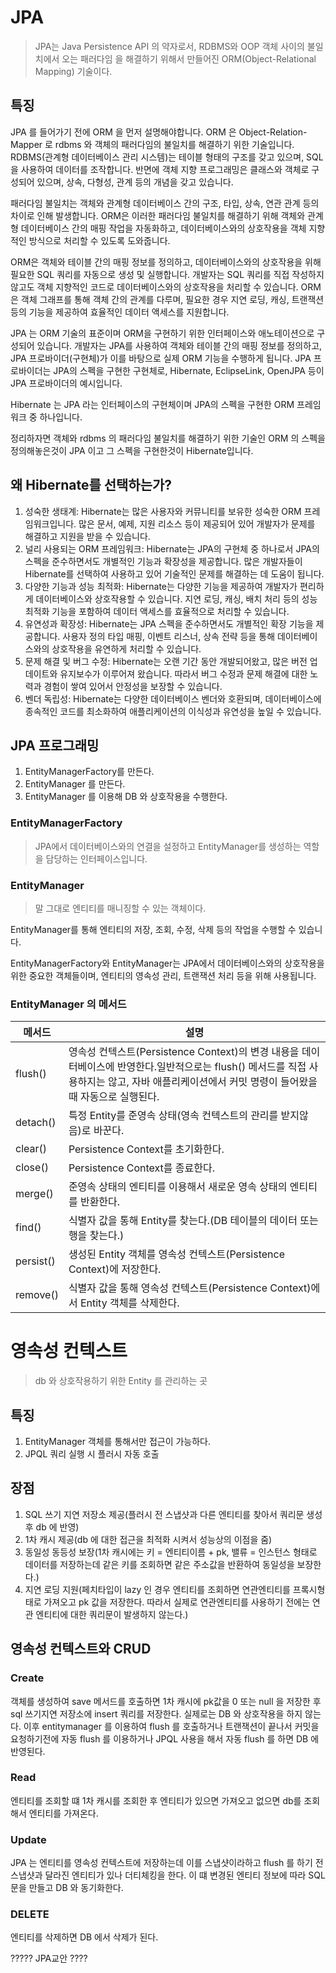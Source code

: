 # JPA
> JPA는 Java Persistence API 의 약자로서, RDBMS와 OOP 객체 사이의 불일치에서 오는 패러다임
을 해결하기 위해서 만들어진 ORM(Object-Relational Mapping) 기술이다.

## 특징
JPA 를 들어가기 전에 ORM 을 먼저 설명해야합니다.
ORM 은 Object-Relation-Mapper 로 rdbms 와 객체의 패러다임의 불일치를 해결하기 위한 기술입니다.
RDBMS(관계형 데이터베이스 관리 시스템)는 테이블 형태의 구조를 갖고 있으며, SQL을 사용하여 데이터를 조작합니다.
반면에 객체 지향 프로그래밍은 클래스와 객체로 구성되어 있으며, 상속, 다형성, 관계 등의 개념을 갖고 있습니다.

패러다임 불일치는 객체와 관계형 데이터베이스 간의 구조, 타입, 상속, 연관 관계 등의 차이로 인해 발생합니다.
ORM은 이러한 패러다임 불일치를 해결하기 위해 객체와 관계형 데이터베이스 간의 매핑 작업을 자동화하고, 데이터베이스와의 상호작용을 객체 지향적인 방식으로 처리할 수 있도록 도와줍니다.

ORM은 객체와 테이블 간의 매핑 정보를 정의하고, 데이터베이스와의 상호작용을 위해 필요한 SQL 쿼리를 자동으로 생성 및 실행합니다.
개발자는 SQL 쿼리를 직접 작성하지 않고도 객체 지향적인 코드로 데이터베이스와의 상호작용을 처리할 수 있습니다.
ORM은 객체 그래프를 통해 객체 간의 관계를 다루며, 필요한 경우 지연 로딩, 캐싱, 트랜잭션 등의 기능을 제공하여 효율적인 데이터 액세스를 지원합니다.

JPA 는 ORM 기술의 표준이며 ORM을 구현하기 위한 인터페이스와 애노테이션으로 구성되어 있습니다. 
개발자는 JPA를 사용하여 객체와 테이블 간의 매핑 정보를 정의하고, JPA 프로바이더(구현체)가 이를 바탕으로 실제 ORM 기능을 수행하게 됩니다.
JPA 프로바이더는 JPA의 스펙을 구현한 구현체로, Hibernate, EclipseLink, OpenJPA 등이 JPA 프로바이더의 예시입니다.

Hibernate 는 JPA 라는 인터페이스의 구현체이며 JPA의 스펙을 구현한 ORM 프레임워크 중 하나입니다.

정리하자면 객체와 rdbms 의 패러다임 불일치를 해결하기 위한 기술인 ORM 의 스펙을 정의해놓은것이 JPA 이고 그 스펙을 구현한것이 Hibernate입니다.

## 왜 Hibernate를 선택하는가?
1. 성숙한 생태계: Hibernate는 많은 사용자와 커뮤니티를 보유한 성숙한 ORM 프레임워크입니다. 많은 문서, 예제, 지원 리소스 등이 제공되어 있어 개발자가 문제를 해결하고 지원을 받을 수 있습니다.
2. 널리 사용되는 ORM 프레임워크: Hibernate는 JPA의 구현체 중 하나로서 JPA의 스펙을 준수하면서도 개별적인 기능과 확장성을 제공합니다. 많은 개발자들이 Hibernate를 선택하여 사용하고 있어 기술적인 문제를 해결하는 데 도움이 됩니다.
3. 다양한 기능과 성능 최적화: Hibernate는 다양한 기능을 제공하여 개발자가 편리하게 데이터베이스와 상호작용할 수 있습니다. 지연 로딩, 캐싱, 배치 처리 등의 성능 최적화 기능을 포함하여 데이터 액세스를 효율적으로 처리할 수 있습니다.
4. 유연성과 확장성: Hibernate는 JPA 스펙을 준수하면서도 개별적인 확장 기능을 제공합니다. 사용자 정의 타입 매핑, 이벤트 리스너, 상속 전략 등을 통해 데이터베이스와의 상호작용을 유연하게 처리할 수 있습니다.
5. 문제 해결 및 버그 수정: Hibernate는 오랜 기간 동안 개발되어왔고, 많은 버전 업데이트와 유지보수가 이루어져 왔습니다. 따라서 버그 수정과 문제 해결에 대한 노력과 경험이 쌓여 있어서 안정성을 보장할 수 있습니다.
6. 벤더 독립성: Hibernate는 다양한 데이터베이스 벤더와 호환되며, 데이터베이스에 종속적인 코드를 최소화하여 애플리케이션의 이식성과 유연성을 높일 수 있습니다.

## JPA 프로그래밍

1. EntityManagerFactory를 만든다.
2. EntityManager 를 만든다.
3. EntityManager 를 이용해 DB 와 상호작용을 수행한다.

### EntityManagerFactory
> JPA에서 데이터베이스와의 연결을 설정하고 EntityManager를 생성하는 역할을 담당하는 인터페이스입니다.

### EntityManager
> 말 그대로 엔티티를 매니징할 수 있는 객체이다.

EntityManager를 통해 엔티티의 저장, 조회, 수정, 삭제 등의 작업을 수행할 수 있습니다.

EntityManagerFactory와 EntityManager는 JPA에서 데이터베이스와의 상호작용을 위한 중요한 객체들이며, 엔티티의 영속성 관리, 트랜잭션 처리 등을 위해 사용됩니다.

### EntityManager 의 메서드
|메서드|설명|
|---|---|
|flush()|영속성 컨텍스트(Persistence Context)의 변경 내용을 데이터베이스에 반영한다.일반적으로는 flush() 메서드를 직접 사용하지는 않고, 자바 애플리케이션에서 커밋 명령이 들어왔을 때 자동으로 실행된다.|
|detach()|특정 Entity를 준영속 상태(영속 컨텍스트의 관리를 받지않음)로 바꾼다.|
|clear()|Persistence Context를 초기화한다.|
|close()|Persistence Context를 종료한다.|
|merge()|준영속 상태의 엔티티를 이용해서 새로운 영속 상태의 엔티티를 반환한다.|
|find()|식별자 값을 통해 Entity를 찾는다.(DB 테이블의 데이터 또는 행을 찾는다.)|
|persist()|생성된 Entity 객체를 영속성 컨텍스트(Persistence Context)에 저장한다.|
|remove()|식별자 값을 통해 영속성 컨텍스트(Persistence Context)에서 Entity 객체를 삭제한다.|

# 영속성 컨텍스트
> db 와 상호작용하기 위한 Entity 를 관리하는 곳

## 특징
1. EntityManager 객체를 통해서만 접근이 가능하다.
2. JPQL 쿼리 실행 시 플러시 자동 호출

## 장점
1. SQL 쓰기 지연 저장소 제공(플러시 전 스냅샷과 다른 엔티티를 찾아서 쿼리문 생성후 db 에 반영)
2. 1차 캐시 제공(db 에 대한 접근을 최적화 시켜서 성능상의 이점을 줌)
3. 동일성 동등성 보장(1차 캐시에는 키 = 엔티티이름 + pk, 밸류 = 인스턴스 형태로 데이터를 저장하는데 같은 키를 조회하면 같은 주소값을 반환하여 동일성을 보장한다.)
4. 지연 로딩 지원(페치타입이 lazy 인 경우 엔티티를 조회하면 연관엔티티를 프록시형태로 가져오고 pk 값을 저장한다. 따라서 실제로 연관엔티티를 사용하기 전에는 연관 엔티티에 대한 쿼리문이 발생하지 않는다.)

## 영속성 컨텍스트와 CRUD 

### Create
객체를 생성하여 save 메서드를 호출하면 1차 캐시에 pk값을 0 또는 null 을 저장한 후 sql 쓰기지연 저장소에 insert 쿼리를 저장한다. 실제로는 DB 와 상호작용을 하지 않는다.
이후 entitymanager 를 이용하여 flush 를 호출하거나 트랜잭션이 끝나서 커밋을 요청하기전에 자동 flush 를 이용하거나 JPQL 사용을 해서 자동 flush 를 하면 DB 에 반영된다.

### Read
엔티티를 조회할 떄 1차 캐시를 조회한 후 엔티티가 있으면 가져오고 없으면 db를 조회해서 엔티티를 가져온다.

### Update
JPA 는 엔티티를 영속성 컨텍스트에 저장하는데 이를 스냅샷이라하고 flush 를 하기 전 스냅샷과 달라진 엔티티가 있나 더티체킹을 한다.
이 떄 변경된 엔티티 정보에 따라 SQL 문을 만들고 DB 와 동기화한다.

### DELETE
엔티티를 삭제하면 DB 에서 삭제가 된다.


?????
JPA교안
????